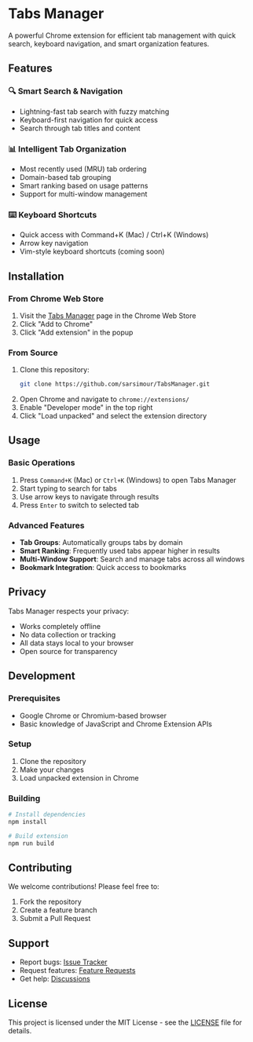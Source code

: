# Tabs Manager

A powerful Chrome extension for efficient tab management with quick search, keyboard navigation, and smart organization features.

## Features

### 🔍 Smart Search & Navigation
- Lightning-fast tab search with fuzzy matching
- Keyboard-first navigation for quick access
- Search through tab titles and content

### 📊 Intelligent Tab Organization
- Most recently used (MRU) tab ordering
- Domain-based tab grouping
- Smart ranking based on usage patterns
- Support for multi-window management

### ⌨️ Keyboard Shortcuts
- Quick access with Command+K (Mac) / Ctrl+K (Windows)
- Arrow key navigation
- Vim-style keyboard shortcuts (coming soon)

## Installation

### From Chrome Web Store
1. Visit the [Tabs Manager](chrome_web_store_link) page in the Chrome Web Store
2. Click "Add to Chrome"
3. Click "Add extension" in the popup

### From Source
1. Clone this repository:
   ```bash
   git clone https://github.com/sarsimour/TabsManager.git
   ```
2. Open Chrome and navigate to `chrome://extensions/`
3. Enable "Developer mode" in the top right
4. Click "Load unpacked" and select the extension directory

## Usage

### Basic Operations
1. Press `Command+K` (Mac) or `Ctrl+K` (Windows) to open Tabs Manager
2. Start typing to search for tabs
3. Use arrow keys to navigate through results
4. Press `Enter` to switch to selected tab

### Advanced Features
- **Tab Groups**: Automatically groups tabs by domain
- **Smart Ranking**: Frequently used tabs appear higher in results
- **Multi-Window Support**: Search and manage tabs across all windows
- **Bookmark Integration**: Quick access to bookmarks

## Privacy

Tabs Manager respects your privacy:
- Works completely offline
- No data collection or tracking
- All data stays local to your browser
- Open source for transparency

## Development

### Prerequisites
- Google Chrome or Chromium-based browser
- Basic knowledge of JavaScript and Chrome Extension APIs

### Setup
1. Clone the repository
2. Make your changes
3. Load unpacked extension in Chrome

### Building
```bash
# Install dependencies
npm install

# Build extension
npm run build
```

## Contributing

We welcome contributions! Please feel free to:
1. Fork the repository
2. Create a feature branch
3. Submit a Pull Request

## Support

- Report bugs: [Issue Tracker](https://github.com/sarsimour/TabsManager/issues)
- Request features: [Feature Requests](https://github.com/sarsimour/TabsManager/issues)
- Get help: [Discussions](https://github.com/sarsimour/TabsManager/discussions)

## License

This project is licensed under the MIT License - see the [LICENSE](LICENSE) file for details.